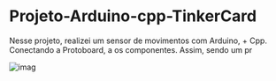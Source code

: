 # Projeto-Arduino-cpp-TinkerCard
 
  Nesse projeto, realizei um sensor de movimentos com Arduino, + Cpp. Conectando a Protoboard, a os componentes. Assim, sendo um pr
  
![imag](https://github.com/user-attachments/assets/a318b6ee-bb10-40b8-add4-95fb8471fec1)
